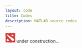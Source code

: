 ```yaml
---
layout: code
title: Codes
description: MATLAB source codes
---
```



<a href="https://github.com/jliang993?tab=repositories"><img src="assets/icon/dota2_64.png" align="bottom" style="max-width:32px;"></a> <span>under construction...</span>

 